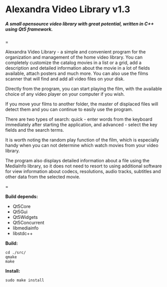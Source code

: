# Alexandra Video Library v1.3
##### A small opensource video library with great potential, written in C++ using Qt5 framework.

=

Alexandra Video Library - a simple and convenient program for the organization and management of the home video library. You can completely customize the catalog movies in a list or a grid, add a description and detailed information about the movie in a lot of fields available, attach posters and much more. You can also use the films scanner that will find and add all video files on your disk.

Directly from the program, you can start playing the film, with the available choice of any video player on your computer if you wish.

If you move your films to another folder, the master of displaced files will detect them and you can continue to easily use the program.

There are two types of search: quick - enter words from the keyboard immediately after starting the application, and advanced - select the key fields and the search terms.

It is worth noting the random play function of the film, which is especially handy when you can not determine which watch movies from your video library.

The program also displays detailed information about a file using the MediaInfo library, so it does not need to resort to using additional software for view information about codecs, resolutions, audio tracks, subtitles and other data from the selected movie.

=

**Build depends:**

 - Qt5Core
 - Qt5Gui
 - Qt5Widgets
 - Qt5Concurrent
 - libmediainfo
 - libstdc++

**Build:**

    cd ./src/
    qmake
    make

**Install:**

    sudo make install

